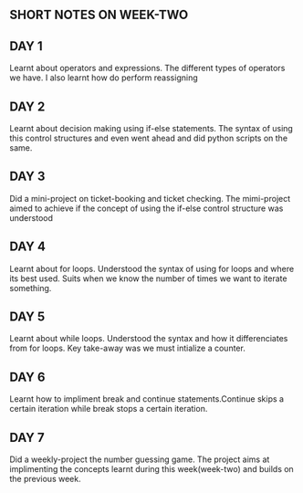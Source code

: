 ## SHORT NOTES ON WEEK-TWO

## DAY 1
Learnt about operators and expressions. The different types of operators we have. I also learnt how do perform reassigning

## DAY 2
Learnt about decision making using if-else statements. The syntax of using this control structures and even went ahead and did python scripts on the same.
## DAY 3
Did a mini-project on ticket-booking and ticket checking. The mimi-project aimed to achieve if the concept of using the if-else control structure was understood
## DAY 4
Learnt about for loops. Understood the syntax of using for loops and where its best used. Suits when we know the number of times we want to iterate something.
## DAY 5
Learnt about while loops. Understood the syntax and how it differenciates from for loops. Key take-away was we must intialize a counter.
## DAY 6
Learnt how to impliment break and continue statements.Continue skips a certain iteration while break stops a certain iteration.
## DAY 7
Did a weekly-project the number guessing game. The project aims at implimenting the concepts learnt during this week(week-two) and builds on the previous week.